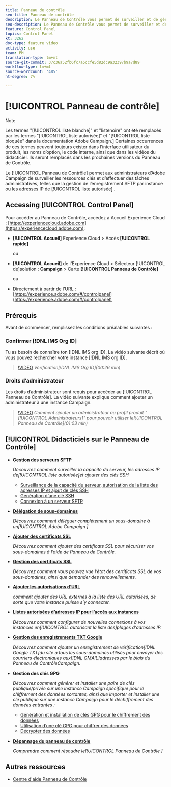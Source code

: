 ```yaml
---
title: Panneau de contrôle
seo-title: Panneau de contrôle
description: Le Panneau de Contrôle vous permet de surveiller et de gérer votre enregistrement SFTP par instance et par liste autorisée d’adresses IP.
seo-description: Le Panneau de Contrôle vous permet de surveiller et de gérer votre enregistrement SFTP par instance et par liste autorisée d’adresses IP.
feature: Control Panel
topics: Control Panel
kt: 3262
doc-type: feature video
activity: use
team: PM
translation-type: tm+mt
source-git-commit: 37c36a52fb6fc7a5ccfe5d82dc9a32397b9a7d89
workflow-type: tm+mt
source-wordcount: '485'
ht-degree: 7%

---
```



# [!UICONTROL Panneau de contrôle]

>[!NOTE]
>
>Les termes &quot;[!UICONTROL liste blanche]&quot; et &quot;listenoire&quot; ont été remplacés par les termes &quot;[!UICONTROL liste autorisée]&quot; et &quot;[!UICONTROL liste bloquée&quot; dans la documentation Adobe Campaign.]
>Certaines occurrences de ces termes peuvent toujours exister dans l’interface utilisateur du produit, les noms d’option, le code interne, ainsi que dans les vidéos du didacticiel. Ils seront remplacés dans les prochaines versions du Panneau de Contrôle.

Le [!UICONTROL Panneau de Contrôle] permet aux administrateurs d’Adobe Campaign de surveiller les ressources clés et d’effectuer des tâches administratives, telles que la gestion de l’enregistrement SFTP par instance ou les adresses IP de [!UICONTROL liste autorisée] .

## Accessing [!UICONTROL Control Panel]

Pour accéder au Panneau de Contrôle, accédez à Accueil Experience Cloud : [https://experiencecloud.adobe.com](https://experiencecloud.adobe.com):

* **[!UICONTROL Accueil]** Experience Cloud > Accès **[!UICONTROL rapide]**

   ou
* **[!UICONTROL Accueil]** de l&#39;Experience Cloud > Sélecteur [!UICONTROL de]solution : **Campaign** > Carte **[!UICONTROL Panneau de Contrôle]**

   ou

* Directement à partir de l’URL : [https://experience.adobe.com/#/controlpanel](https://experience.adobe.com/#/controlpanel)

## Prérequis

Avant de commencer, remplissez les conditions préalables suivantes :

### Confirmer [!DNL IMS Org ID]

Tu as besoin de connaître ton [!DNL IMS org ID]. La vidéo suivante décrit où vous pouvez rechercher votre instance [!DNL IMS org ID].

>[!VIDEO](https://video.tv.adobe.com/v/27183?quality=12)
*Vérification[!DNL IMS Org ID](00:26 min)*

### Droits d’administrateur

Les droits d’administrateur sont requis pour accéder au [!UICONTROL Panneau de Contrôle].
La vidéo suivante explique comment ajouter un administrateur à une instance Campaign.

>[!VIDEO](https://video.tv.adobe.com/v/27147?quality=12)
*Comment ajouter un administrateur au profil produit &quot;[!UICONTROL Administrateurs]&quot; pour pouvoir utiliser le[!UICONTROL Panneau de Contrôle](01:03 min)*

## [!UICONTROL Didacticiels sur le Panneau de Contrôle]

* **Gestion des serveurs SFTP**

   *Découvrez comment surveiller la capacité du serveur, les adresses IP de[!UICONTROL liste autorisée]et ajouter des clés SSH*

   * [Surveillance de la capacité du serveur, autorisation de la liste des adresses IP et ajout de clés SSH](/help/acc/monitoring-campaign-classic/control-panel/monitoring-server-capacity-allow-listing-adding-ssh-key.md)
   * [Génération d’une clé SSH](/help/acc/monitoring-campaign-classic/control-panel/generate-ssh-key.md)
   * [Connexion à un serveur SFTP](/help/acc/monitoring-campaign-classic/control-panel/connect-to-sftp-server.md)

* **[Délégation de sous-domaines](/help/acc/monitoring-campaign-classic/control-panel/subdomain-delegation.md)**

   *Découvrez comment déléguer complètement un sous-domaine à un[!UICONTROL Adobe Campaign ]*

* **[Ajouter des certificats SSL](/help/acc/monitoring-campaign-classic/control-panel/adding-ssl-certificates.md)**

   *Découvrez comment ajouter des certificats SSL pour sécuriser vos sous-domaines à l’aide de Panneau de Contrôle.*

* **[Gestion des certificats SSL](/help/acc/monitoring-campaign-classic/control-panel/managing-ssl-certificates.md)**

   *Découvrez comment vous pouvez vue l’état des certificats SSL de vos sous-domaines, ainsi que demander des renouvellements.*

* **[Ajouter les autorisations d’URL](/help/acc/monitoring-campaign-classic/control-panel/adding-url-permissions.md)**

   *comment ajouter des URL externes à la liste des URL autorisées, de sorte que votre instance puisse s’y connecter.*

* **[Listes autorisées d’adresses IP pour l’accès aux instances](/help/acc/monitoring-campaign-classic/control-panel/ip-allow-listing.md)**

   *Découvrez comment configurer de nouvelles connexions à vos instances en[!UICONTROL autorisant la liste des]plages d’adresses IP.*

* **[Gestion des enregistrements TXT Google](/help/acc/monitoring-campaign-classic/control-panel/google-txt-record-management.md)**

   *Découvrez comment ajouter un enregistrement de vérification[!DNL Google TXT]du site à tous les sous-domaines utilisés pour envoyer des courriers électroniques aux[!DNL GMAIL]adresses par le biais du Panneau de ContrôleCampaign.*

* **Gestion des clés GPG**

   *Découvrez comment générer et installer une paire de clés publique/privée sur une instance Campaign spécifique pour le chiffrement des données sortantes, ainsi que importer et installer une clé publique sur une instance Campaign pour le déchiffrement des données entrantes :*

   * [Génération et installation de clés GPG pour le chiffrement des données](./gpg-key-management/generating-and-installing-gpg-keys-for-data-encryption.md)
   * [Utilisation d’une clé GPG pour chiffrer des données](./gpg-key-management/using-a-gpg-key-to-encrypt-data.md)
   * [Décrypter des données](./gpg-key-management/decrypting-data.md)

* **[Dépannage du panneau de contrôle](/help/acc/monitoring-campaign-classic/control-panel/trouble-shooting.md)**

   *Comprendre comment résoudre le[!UICONTROL Panneau de Contrôle ]*

## Autres ressources

* [Centre d&#39;aide Panneau de Contrôle](https://docs.adobe.com/content/help/fr-FR/control-panel/using/control-panel-home.html)
